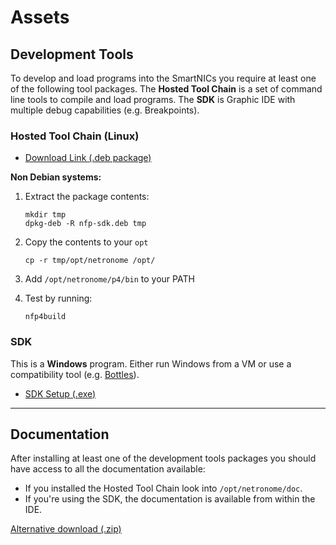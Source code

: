 # Assets

## Development Tools
To develop and load programs into the SmartNICs you require at least one of the following tool packages. The **Hosted Tool Chain** is a set of command line tools to compile and load programs. The **SDK** is Graphic IDE with multiple debug capabilities (e.g. Breakpoints). 

### Hosted Tool Chain (Linux)
- [Download Link (.deb package)](https://cloud63/assets/netronome/nfp-sdk.deb)


**Non Debian systems:**

1. Extract the package contents: 
        
    ```
    mkdir tmp
    dpkg-deb -R nfp-sdk.deb tmp
    ```

2. Copy the contents to your `opt`
    
    ```
    cp -r tmp/opt/netronome /opt/
    ```

3. Add `/opt/netronome/p4/bin` to your PATH

4. Test by running:

    ```
    nfp4build
    ```

### SDK 
This is a **Windows** program. Either run Windows from a VM or use a compatibility tool (e.g. [Bottles](https://usebottles.com/)).

- [SDK Setup (.exe)](https://cloud63/assets/netronome/sdk.exe)

---

## Documentation
After installing at least one of the development tools packages you should have access to all the documentation available: 

- If you installed the Hosted Tool Chain look into `/opt/netronome/doc`.
- If you're using the SDK, the documentation is available from within the IDE.

[Alternative download (.zip)](https://cloud63/assets/netronome/docs.zip)
